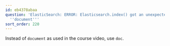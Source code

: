 ```yaml
---
id: eb4378abaa
question: 'ElasticSearch: ERROR: Elasticsearch.index() got an unexpected keyword argument
  ''document'''
sort_order: 220
---
```


Instead of `document` as used in the course video, use `doc`.